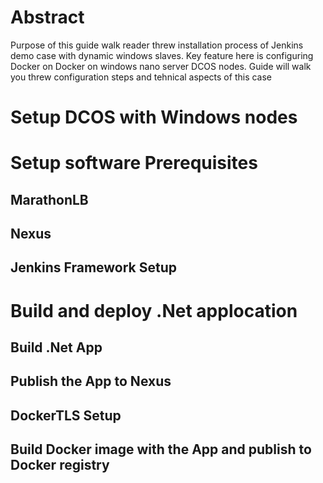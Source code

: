 # Abstract

Purpose of this guide walk reader threw installation process of Jenkins demo case with dynamic windows slaves.
Key feature here is configuring Docker on Docker on  windows nano server DCOS nodes.
Guide will walk you threw configuration steps and  tehnical aspects of this case

# Setup DCOS with Windows nodes
 
# Setup software Prerequisites

## MarathonLB

## Nexus

## Jenkins Framework Setup



# Build and deploy .Net applocation

## Build .Net App

## Publish the App to Nexus

## DockerTLS Setup

## Build Docker image with the App and publish to Docker registry

